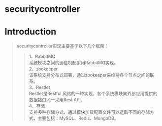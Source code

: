 # securitycontroller
  
# Introduction
  >securitycontroller实现主要基于以下几个框架：  
  >>1、RabbitMQ  
  系统模块之间的通信机制采用RabbitMQ实现。  
  2、zookeeper  
  该系统支持分布式部署，通过zookeeper来维持各个节点之间的联系。  
  3、Restlet  
  Restlet是Restful 风格的一种实现，各个系统模块向外部应用提供的数据接口同一采用Rest API。  
  4、存储  
  支持多种存储方式，通过模块加载配置文件可以选取不同的存储方式，主要包括：MySQL、Redis、MongoDB。
